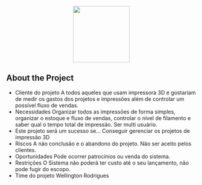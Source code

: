 <p align="center"><a href="https://laravel.com" target="_blank"><img width="150"src="https://laravel.com/laravel.png"></a></p>


## About the Project

- Cliente do projeto A todos aqueles que usam impressora 3D e gostariam de medir os gastos dos projetos e impressões além de controlar um possível fluxo de vendas.
- Necessidades Organizar todos as impressões de forma simples, organizar o estoque e fluxo de vendas, controlar o nível de filamento e saber qual o tempo total de impressão. Ser multi usuário.
- Este projeto será um sucesso se... Conseguir gerenciar os projetos de impressão 3D
- Riscos A não conclusão e o abandono do projeto. Não ser aceito pelos clientes.
- Oportunidades Pode ocorrer patrocínios ou venda do sistema.
- Restrições O Sistema não poderá ter custo até o seu lançamento, não pode fugir do escopo.
- Time do projeto Wellington Rodrigues
